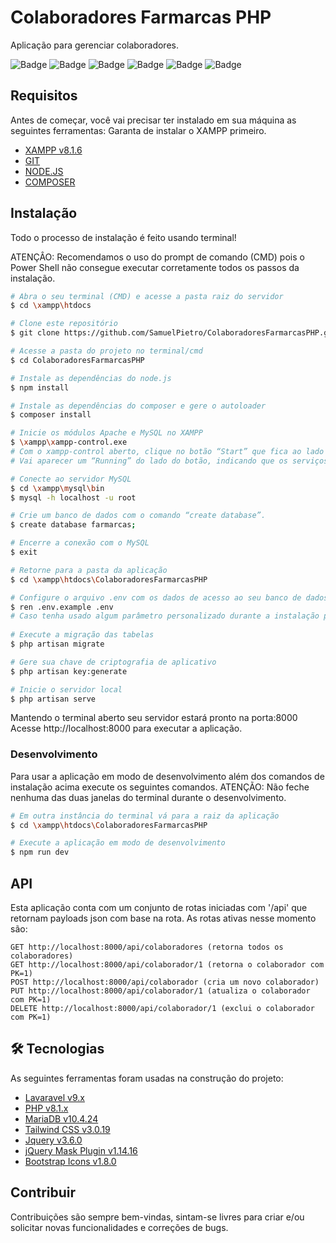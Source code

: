# Colaboradores Farmarcas PHP
Aplicação para gerenciar colaboradores.

![Badge](https://img.shields.io/github/stars/SamuelPietro/ColaboradoresFarmarcasPHP) ![Badge](https://img.shields.io/github/forks/SamuelPietro/ColaboradoresFarmarcasPHP) ![Badge](https://img.shields.io/github/languages/top/SamuelPietro/ColaboradoresFarmarcasPHP) ![Badge](https://img.shields.io/github/release/SamuelPietro/ColaboradoresFarmarcasPHP) ![Badge](https://img.shields.io/github/issues/SamuelPietro/ColaboradoresFarmarcasPHP) ![Badge](https://img.shields.io/github/repo-size/SamuelPietro/ColaboradoresFarmarcasPHP)


## Requisitos
Antes de começar, você vai precisar ter instalado em sua máquina as seguintes ferramentas:
Garanta de instalar o XAMPP primeiro.
* [XAMPP v8.1.6](https://www.apachefriends.org/download.html)
* [GIT](https://git-scm.com/downloads)
* [NODE.JS](https://nodejs.org/en/download/)
* [COMPOSER](https://getcomposer.org/download/)



## Instalação
Todo o processo de instalação é feito usando terminal!

ATENÇÂO: Recomendamos o uso do prompt de comando (CMD) pois o Power Shell não consegue executar 
corretamente todos os passos da instalação.

```bash
# Abra o seu terminal (CMD) e acesse a pasta raiz do servidor
$ cd \xampp\htdocs

# Clone este repositório
$ git clone https://github.com/SamuelPietro/ColaboradoresFarmarcasPHP.git

# Acesse a pasta do projeto no terminal/cmd
$ cd ColaboradoresFarmarcasPHP

# Instale as dependências do node.js
$ npm install

# Instale as dependências do composer e gere o autoloader
$ composer install

# Inicie os módulos Apache e MySQL no XAMPP
$ \xampp\xampp-control.exe
# Com o xampp-control aberto, clique no botão “Start” que fica ao lado de “MySQL” e “Apache”.
# Vai aparecer um “Running” do lado do botão, indicando que os serviços estão rodando nas respectivas portas.

# Conecte ao servidor MySQL
$ cd \xampp\mysql\bin
$ mysql -h localhost -u root

# Crie um banco de dados com o comando “create database”.
$ create database farmarcas;

# Encerre a conexão com o MySQL
$ exit

# Retorne para a pasta da aplicação
$ cd \xampp\htdocs\ColaboradoresFarmarcasPHP

# Configure o arquivo .env com os dados de acesso ao seu banco de dados
$ ren .env.example .env
# Caso tenha usado algum parâmetro personalizado durante a instalação pode ser necessário informa-los no arquivo .env
 
# Execute a migração das tabelas
$ php artisan migrate

# Gere sua chave de criptografia de aplicativo
$ php artisan key:generate

# Inicie o servidor local
$ php artisan serve
```
Mantendo o terminal aberto seu servidor estará pronto na porta:8000
Acesse http://localhost:8000 para executar a aplicação.

### Desenvolvimento
Para usar a aplicação em modo de desenvolvimento além dos comandos de instalação acima execute os seguintes comandos.
ATENÇÃO: Não feche nenhuma das duas janelas do terminal durante o desenvolvimento. 
```bash
# Em outra instância do terminal vá para a raiz da aplicação
$ cd \xampp\htdocs\ColaboradoresFarmarcasPHP

# Execute a aplicação em modo de desenvolvimento
$ npm run dev
```

## API
Esta aplicação conta com um conjunto de rotas iniciadas com '/api' que retornam payloads json com base na rota.
As rotas ativas nesse momento são:


```
GET http://localhost:8000/api/colaboradores (retorna todos os colaboradores)
GET http://localhost:8000/api/colaborador/1 (retorna o colaborador com PK=1)
POST http://localhost:8000/api/colaborador (cria um novo colaborador)
PUT http://localhost:8000/api/colaborador/1 (atualiza o colaborador com PK=1)
DELETE http://localhost:8000/api/colaborador/1 (exclui o colaborador com PK=1)
```


## 🛠 Tecnologias
As seguintes ferramentas foram usadas na construção do projeto:

- [Lavaravel v9.x](https://laravel.com/)
- [PHP v8.1.x](https://www.php.net/releases/8.1/en.php)
- [MariaDB v10.4.24](https://mariadb.com/kb/en/mariadb-10424-release-notes/)
- [Tailwind CSS v3.0.19](https://tailwindcss.com/)
- [Jquery v3.6.0](https://blog.jquery.com/2021/03/02/jquery-3-6-0-released/)
- [jQuery Mask Plugin v1.14.16](https://igorescobar.github.io/jQuery-Mask-Plugin/)
- [Bootstrap Icons v1.8.0](https://icons.getbootstrap.com/)



## Contribuir
Contribuições são sempre bem-vindas, sintam-se livres para criar e/ou solicitar novas funcionalidades e correções de bugs.
